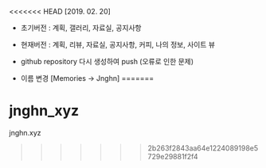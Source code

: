 <<<<<<< HEAD
[2019. 02. 20]
 - 초기버전 : 계획, 갤러리, 자료실, 공지사항
 - 현재버전 : 계획, 리뷰, 자료실, 공지사항, 커피, 나의 정보, 사이트 뷰
 
 - github repository 다시 생성하여 push (오류로 인한 문제)
 - 이름 변경 [Memories -> Jnghn]
=======
# jnghn_xyz
jnghn.xyz
>>>>>>> 2b263f2843aa64e1224089198e5729e29881f2f4
